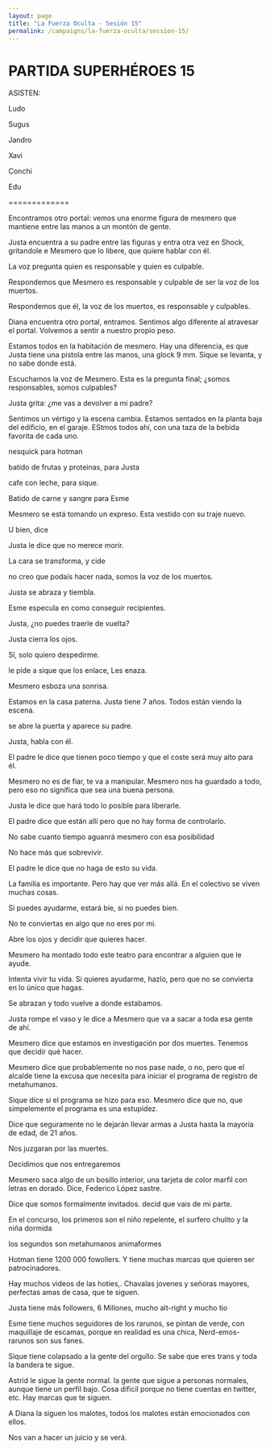 ```yaml
---
layout: page
title: "La Fuerza Oculta - Sesión 15"
permalink: /campaigns/la-fuerza-oculta/session-15/
---
```


# PARTIDA SUPERHÉROES 15

ASISTEN:

Ludo

Sugus

Jandro

Xavi

Conchi

Edu

=============

Encontramos otro portal: vemos una enorme figura de mesmero que mantiene entre las manos a un montón de gente. 

Justa encuentra a su padre entre las figuras y entra otra vez en Shock, gritandole e Mesmero que lo libere, que quiere hablar con él. 

La voz pregunta quien es responsable y quien es culpable. 

Respondemos que Mesmero es responsable y culpable de ser la voz de los muertos. 

Respondemos que él, la voz de los muertos, es responsable y culpables. 

Diana encuentra otro portal, entramos. Sentimos algo diferente al atravesar el portal. Volvemos a sentir a nuestro propio peso. 

Estamos todos en la habitación de mesmero. Hay una diferencia, es que Justa tiene una pistola entre las manos, una glock 9 mm. Sique se levanta, y no sabe donde está. 

Escuchamos la voz de Mesmero. Esta es la pregunta final; ¿somos responsables, somos culpables?

Justa grita: ¿me vas a devolver a mi padre?

Sentimos un vértigo y la escena cambia. Estamos sentados en la planta baja del edificio, en el garaje. EStmos todos ahí, con una taza de la bebida favorita de cada uno. 

nesquick para hotman

batido de frutas y proteinas, para Justa

cafe con leche, para sique. 

Batido de carne y sangre para Esme

Mesmero se está tomando un expreso. Esta vestido con su traje nuevo. 

U bien, dice

Justa le dice que no merece morir.

La cara se transforma, y cide

no creo que podaís hacer nada, somos la voz de los muertos. 

Justa se abraza y tiembla. 

Esme especula en como conseguir recipientes. 

Justa, ¿no puedes traerle de vuelta?

Justa cierra los ojos. 

Sí, solo quiero despedirme. 

le pide a sique que los enlace, Les enaza. 

Mesmero esboza una sonrisa. 

Estamos en la casa paterna. Justa tiene 7 años. Todos están viendo la escena.

se abre la puerta y aparece su padre. 

Justa, habla con él. 

El padre le dice que tienen poco tiempo y que el coste será muy alto para él. 

Mesmero no es de fiar, te va a manipular. Mesmero nos ha guardado a todo, pero eso no significa que sea una buena persona. 

Justa le dice que hará todo lo posible para liberarle. 

El padre dice que están allí pero que no hay forma de controlarlo. 

No sabe cuanto tiempo aguanrá mesmero con esa posibilidad

No hace más que sobrevivir.

El padre le dice que no haga de esto su vida. 

La familia es importante. Pero hay que ver más allá. En el colectivo se viven muchas cosas. 

Si puedes ayudarme, estará bie, si no puedes bien. 

No te conviertas en algo que no eres por mi. 

Abre los ojos y decidir que quieres hacer.  

Mesmero ha montado todo este teatro para encontrar a alguien que le ayude. 

Intenta vivir tu vida. Si quieres ayudarme, hazlo, pero que no se convierta en lo único que hagas. 

Se abrazan y todo vuelve a donde estabamos. 

Justa rompe el vaso y le dice a Mesmero que va a sacar a toda esa gente de ahí. 

Mesmero dice que estamos en investigación por dos muertes. Tenemos que decidir qué hacer. 

Mesmero dice que probablemente no nos pase nade, o no, pero que el alcalde tiene la excusa que necesita para iniciar el programa de registro de metahumanos. 

Sique dice si el programa se hizo para eso. Mesmero dice que no, que simpelemente el programa es una estupidez. 

Dice que seguramente no le dejarán llevar armas a Justa hasta la mayoría de edad, de 21 años. 

Nos juzgaran por las muertes. 

Decidimos que nos entregaremos

Mesmero saca algo de un bosillo interior, una tarjeta de color marfil con letras en dorado. Dice, Federico López sastre. 

Dice que somos formalmente invitados. decid que vais de mi parte. 

En el concurso, los primeros son el niño repelente, el surfero chulito y la niña dormida

los segundos son metahumanos animaformes

Hotman tiene 1200 000 fowollers. Y tiene muchas marcas que quieren ser patrocinadores. 

Hay muchos videos de las hoties,. Chavalas jovenes y señoras mayores, perfectas amas de casa, que te siguen. 

Justa tiene más followers, 6 Millones, mucho alt-right y mucho tio

Esme tiene muchos seguidores de los rarunos, se pintan de verde, con maquillaje de escamas, porque en realidad es una chica, Nerd-emos-rarunos son sus fanes. 

Sique tiene colapsado a la gente del orgullo. Se sabe que eres trans y toda la bandera te sigue. 

Astrid le sigue la gente normal. la gente que sigue a personas normales, aunque tiene un perfil bajo. Cosa dificil porque no tiene cuentas en twitter, etc. Hay marcas que te siguen. 

A Diana la siguen los malotes, todos los malotes están emocionados con ellos. 

Nos van a hacer un juicio y se verá.
